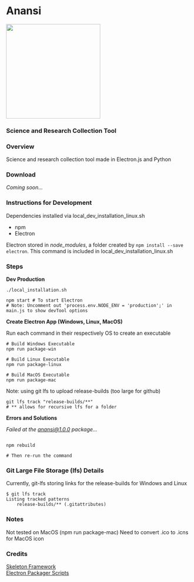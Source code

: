 # Anansi
<img src="https://user-images.githubusercontent.com/22159116/66248733-ca74d900-e6e7-11e9-94f8-91df2becbe07.png" width="256">

### Science and Research Collection Tool

### Overview
Science and research collection tool made in Electron.js and Python

### Download
*Coming soon...*

### Instructions for Development

Dependencies installed via local_dev_installation_linux.sh

* npm
* Electron

Electron stored in *node_modules*, a folder created by `npm install --save electron`. This command is included
in local_dev_installation_linux.sh

### Steps

**Dev Production**
```
./local_installation.sh

npm start # To start Electron
# Note: Uncomment out 'process.env.NODE_ENV = 'production';' in main.js to show devTool options

```

**Create Electron App (Windows, Linux, MacOS)**

Run each command in their respectively OS to create an executable
```
# Build Windows Executable
npm run package-win

# Build Linux Executable
npm run package-linux

# Build MacOS Executable 
npm run package-mac
```

Note: using git lfs to upload release-builds (too large for github)
```
git lfs track "release-builds/**"
# ** allows for recursive lfs for a folder
```
**Errors and Solutions**

*Failed at the anansi@1.0.0 package...*
```

npm rebuild

# Then re-run the command
```

### Git Large File Storage (lfs) Details
Currently, git-lfs storing links for the release-builds for Windows and Linux

```
$ git lfs track
Listing tracked patterns
    release-builds/** (.gitattributes)

```

### Notes
Not tested on MacOS (npm run package-mac)
Need to convert .ico to .icns for MacOS icon

### Credits
[Skeleton Framework](https://www.youtube.com/watch?v=kN1Czs0m1SU)  
[Electron Packager Scripts](https://www.christianengvall.se/electron-packager-tutorial/)
